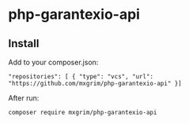 # php-garantexio-api

## Install

Add to your composer.json:

`"repositories": [ {
    "type": "vcs",
    "url": "https://github.com/mxgrim/php-garantexio-api"
}]`

After run:

`composer require mxgrim/php-garantexio-api`